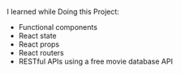 I learned while Doing this Project:
* Functional components
* React state
* React props
* React routers
* RESTful APIs using a free movie database API
